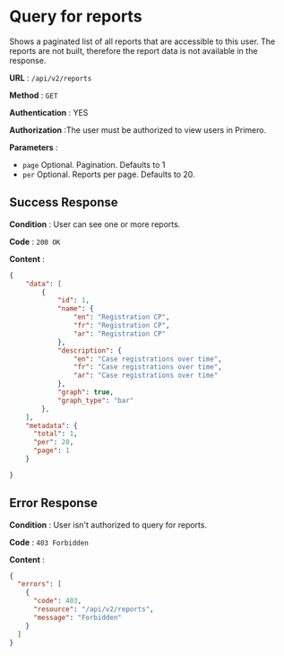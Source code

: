 # Query for reports

Shows a paginated list of all reports that are accessible to this user. The reports are not built,
therefore the report data is not available in the response.

**URL** : `/api/v2/reports`

**Method** : `GET`

**Authentication** : YES

**Authorization** :The user must be authorized to view users in Primero.

**Parameters** :

* `page` Optional. Pagination. Defaults to 1
* `per` Optional. Reports per page. Defaults to 20.

## Success Response

**Condition** : User can see one or more reports.

**Code** : `200 OK`

**Content** :

```json
{
    "data": [
        {
            "id": 1,
            "name": {
                "en": "Registration CP",
                "fr": "Registration CP",
                "ar": "Registration CP"
            },
            "description": {
                "en": "Case registrations over time",
                "fr": "Case registrations over time",
                "ar": "Case registrations over time"
            },
            "graph": true,
            "graph_type": "bar"
        },
    ],
    "metadata": {
      "total": 1,
      "per": 20,
      "page": 1
    }

}
```
## Error Response

**Condition** : User isn't authorized to query for reports.

**Code** : `403 Forbidden`

**Content** :

```json
{
  "errors": [
    {
      "code": 403,
      "resource": "/api/v2/reports",
      "message": "Forbidden"
    }
  ]
}
```
